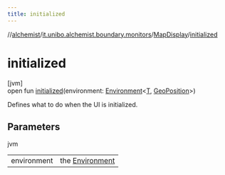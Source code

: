 ```yaml
---
title: initialized
---
```

//[alchemist](../../../index.html)/[it.unibo.alchemist.boundary.monitors](../index.html)/[MapDisplay](index.html)/[initialized](initialized.html)



# initialized



[jvm]\
open fun [initialized](initialized.html)(environment: [Environment](../../it.unibo.alchemist.model.interfaces/-environment/index.html)<[T](../../it.unibo.alchemist.boundary.interfaces/-graphical2-d-output-monitor/index.html), [GeoPosition](../../it.unibo.alchemist.model.interfaces/-geo-position/index.html)>)



Defines what to do when the UI is initialized.



## Parameters


jvm

| | |
|---|---|
| environment | the [Environment](../../it.unibo.alchemist.model.interfaces/-environment/index.html) |




